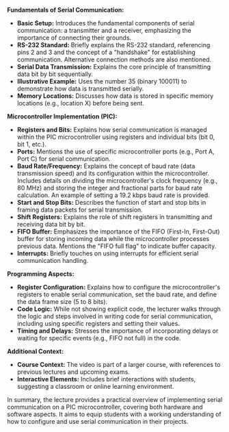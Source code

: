 **Fundamentals of Serial Communication:**

* **Basic Setup:** Introduces the fundamental components of serial communication: a transmitter and a receiver, emphasizing the importance of connecting their grounds.
* **RS-232 Standard:** Briefly explains the RS-232 standard, referencing pins 2 and 3 and the concept of a "handshake" for establishing communication. Alternative connection methods are also mentioned.
* **Serial Data Transmission:** Explains the core principle of transmitting data bit by bit sequentially.
* **Illustrative Example:** Uses the number 35 (binary 100011) to demonstrate how data is transmitted serially.
* **Memory Locations:** Discusses how data is stored in specific memory locations (e.g., location X) before being sent.

**Microcontroller Implementation (PIC):**

* **Registers and Bits:** Explains how serial communication is managed within the PIC microcontroller using registers and individual bits (bit 0, bit 1, etc.).
* **Ports:** Mentions the use of specific microcontroller ports (e.g., Port A, Port C) for serial communication.
* **Baud Rate/Frequency:** Explains the concept of baud rate (data transmission speed) and its configuration within the microcontroller.  Includes details on dividing the microcontroller's clock frequency (e.g., 80 MHz) and storing the integer and fractional parts for baud rate calculation. An example of setting a 19.2 kbps baud rate is provided.
* **Start and Stop Bits:** Describes the function of start and stop bits in framing data packets for serial transmission.
* **Shift Registers:** Explains the role of shift registers in transmitting and receiving data bit by bit.
* **FIFO Buffer:** Emphasizes the importance of the FIFO (First-In, First-Out) buffer for storing incoming data while the microcontroller processes previous data. Mentions the "FIFO full flag" to indicate buffer capacity.
* **Interrupts:** Briefly touches on using interrupts for efficient serial communication handling.

**Programming Aspects:**

* **Register Configuration:** Explains how to configure the microcontroller's registers to enable serial communication, set the baud rate, and define the data frame size (5 to 8 bits).
* **Code Logic:** While not showing explicit code, the lecturer walks through the logic and steps involved in writing code for serial communication, including using specific registers and setting their values.
* **Timing and Delays:** Stresses the importance of incorporating delays or waiting for specific events (e.g., FIFO not full) in the code.

**Additional Context:**

* **Course Context:** The video is part of a larger course, with references to previous lectures and upcoming exams.
* **Interactive Elements:** Includes brief interactions with students, suggesting a classroom or online learning environment.


In summary, the lecture provides a practical overview of implementing serial communication on a PIC microcontroller, covering both hardware and software aspects. It aims to equip students with a working understanding of how to configure and use serial communication in their projects.
